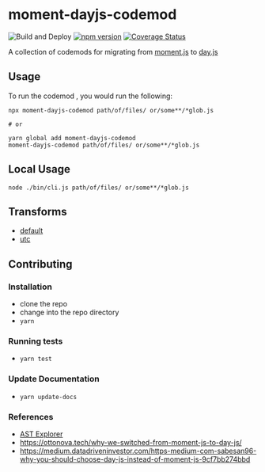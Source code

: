 # moment-dayjs-codemod

![Build and Deploy](https://github.com/rajasegar/moment-dayjs-codemod/workflows/CI/badge.svg)
[![npm version](http://img.shields.io/npm/v/moment-dayjs-codemod.svg?style=flat)](https://npmjs.org/package/moment-dayjs-codemod "View this project on npm")
[![Coverage Status](https://coveralls.io/repos/github/rajasegar/moment-dayjs-codemod/badge.svg?branch=main)](https://coveralls.io/github/rajasegar/moment-dayjs-codemod?branch=main)

A collection of codemods for migrating from [moment.js](https://momentjs.com/) to [day.js](https://day.js.org/)

## Usage

To run the codemod , you would run the following:

```
npx moment-dayjs-codemod path/of/files/ or/some**/*glob.js

# or

yarn global add moment-dayjs-codemod
moment-dayjs-codemod path/of/files/ or/some**/*glob.js
```

## Local Usage
```
node ./bin/cli.js path/of/files/ or/some**/*glob.js
```

## Transforms

<!--TRANSFORMS_START-->
* [default](transforms/default/README.md)
* [utc](transforms/utc/README.md)
<!--TRANSFORMS_END-->

## Contributing

### Installation

* clone the repo
* change into the repo directory
* `yarn`

### Running tests

* `yarn test`

### Update Documentation

* `yarn update-docs`

### References
- [AST Explorer](https://astexplorer.net/#/gist/7598ca87108e752f21bee9bffbd58ec2/149bbcbeebac06f6dd2290d75e775ec44578694c)
- https://ottonova.tech/why-we-switched-from-moment-js-to-day-js/
- https://medium.datadriveninvestor.com/https-medium-com-sabesan96-why-you-should-choose-day-js-instead-of-moment-js-9cf7bb274bbd

